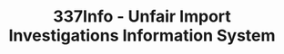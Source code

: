 ---
bigquery: https://console.cloud.google.com/bigquery?p=patents-public-data&d=usitc_investigations&page=dataset&project=sheets-management-319211
citation: US International Trade Commission 337Info Unfair Import Investigations Information
  System
contributors: US International Trade Comission
cost: None
description: US International Trade Commission 337Info Unfair Import Investigations
  Information System contains data on investigations done under Section 337. Section
  337 declares the infringement of certain statutory intellectual property rights
  and other forms of unfair competition in import trade to be unlawful practices.
  Most Section 337 investigations involve allegations of patent or registered trademark
  infringement.
documentation: FAQ and tutorial available on the site
last_edit: 04/08/2022, 03:07:02
location: https://pubapps2.usitc.gov/337external/
maintained_by: US International Trade Comission
schema_fields:
- cafcAppeals
- patentNumbers
- ouiiAttorney
- currentStatus
- title
- lastUpdated
- teoIdIssueDate
- finalDetNoViolation
- investigationType
- dateOfPublicationFrNotice
- dateCreated
- actualEndDateEvidHear
- htsNumbers
- copyrightNumbers
- actualStartDateEvidHear
- scheduledStartDateEvidHear
- startDateMarkmanHearing
- investigationNo
- investigationTermDate
- markmanHearing
- finalIdOnViolationDue
- issueDateOtherNonFinal
- id
- internalRemand
- aljAssigned
- scheduledEndDateEvidHear
- docketNo
- complainant
- publication_number
- patentNumber
- currentActiveALJ
- endDateMarkmanHearing
- targetDate
- ouiiParticipation
- finalIdOnViolationIssue
- gcAttorney
- teoIdDueDate
- dateComplaintFiled
- respondent
- teoReliefGranted
- trademarkNumbers
- finalDetViolation
- teoProceedingInvolved
- invUnfairAct
shortname: unfair_import_investigations
tags:
- import
- legal
- trade
timeframe: 2008-2021 (prior to 2008 downloadable as a JSON file)
title: 337Info - Unfair Import Investigations Information System
uuid: 2721f5ec-e599-4890-9265-9706719fc71e
---